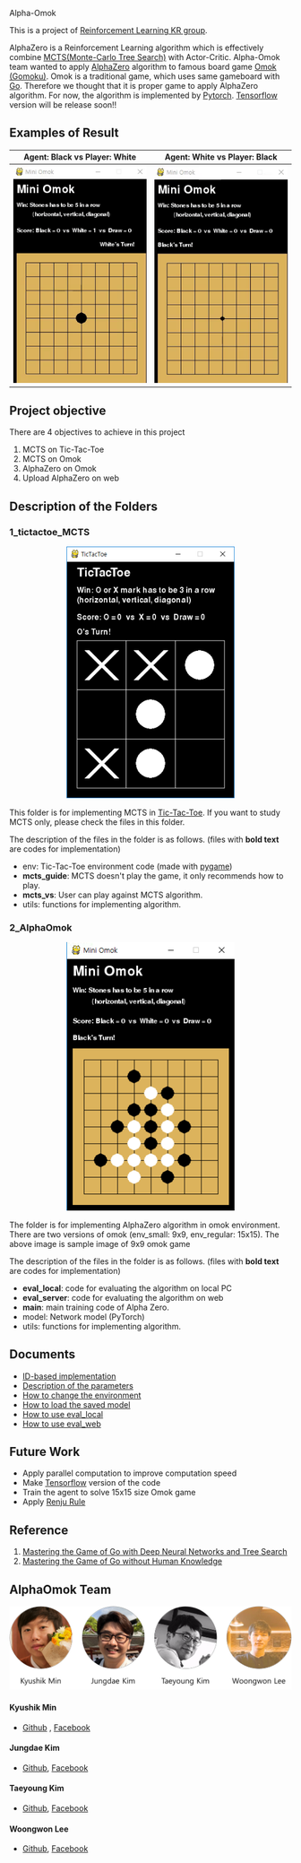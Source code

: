 Alpha-Omok

This is a project of [Reinforcement Learning KR group](https://www.facebook.com/groups/ReinforcementLearningKR/).

AlphaZero is a Reinforcement Learning algorithm which is effectively combine [MCTS(Monte-Carlo Tree Search)](https://en.wikipedia.org/wiki/Monte_Carlo_tree_search) with Actor-Critic. Alpha-Omok team wanted to apply [AlphaZero](https://deepmind.com/blog/alphago-zero-learning-scratch/) algorithm to famous board game [Omok (Gomoku)](https://en.wikipedia.org/wiki/Gomoku). Omok is a traditional game, which uses same gameboard with [Go](https://en.wikipedia.org/wiki/Go_(game)). Therefore we thought that it is proper game to apply AlphaZero algorithm.  For now, the algorithm is implemented by [Pytorch](https://pytorch.org/). [Tensorflow](https://www.tensorflow.org) version will be release soon!! 



## Examples of Result

<center>
    <table>
        <tr>
    		<th><center>Agent: Black vs Player: White</center></th>
    		<th><center>Agent: White vs Player: Black</center></th>
  		</tr>
        <tr>
        	<th><img src="./image/AgentWin1_speed.gif" width="100%" alt="Play Demo (Agent win)" /></th>
			<th><img src="./image/Draw_Speed.gif" width="100%" alt="Play Demo (Agent win)" /></th>
		</tr>
	</table>
</center>




## Project objective

There are 4 objectives to achieve in this project  
1. MCTS on Tic-Tac-Toe
2. MCTS on Omok
3. AlphaZero on Omok
4. Upload AlphaZero on web



## Description of the Folders

### 1_tictactoe_MCTS

<p align= "center">
  <img src="./image/tictactoe.PNG" width="300" alt="TicTacToe Image" />
</p>

 This folder is for implementing MCTS in [Tic-Tac-Toe](https://en.wikipedia.org/wiki/Tic-tac-toe). If you want to study MCTS only, please check the files in this folder. <br>

The description of the files in the folder is as follows. (files with **bold text** are codes for implementation)

- env: Tic-Tac-Toe environment code (made with [pygame](https://www.pygame.org/news))
- **mcts_guide**: MCTS doesn't play the game, it only recommends how to play. 
- **mcts_vs**: User can play against MCTS algorithm. 
- utils: functions for implementing algorithm. 



### 2_AlphaOmok

<p align= "center">
  <img src="./image/mini_omok_game.png" width="300" alt="mini omok Image" />
</p>

  The folder is for implementing AlphaZero algorithm in omok environment. There are two versions of omok (env_small: 9x9, env_regular: 15x15). The above image is sample image of 9x9 omok game <br>

 The description of the files in the folder is as follows. (files with **bold text** are codes for implementation)

- **eval_local**: code for evaluating the algorithm on local PC
- **eval_server**: code for evaluating the algorithm on web
- **main**: main training code of Alpha Zero. 
- model: Network model (PyTorch)
- utils: functions for implementing algorithm. 



## Documents

- [ID-based implementation]()
- [Description of the parameters]()
- [How to change the environment]()
- [How to load the saved model]()
- [How to use eval_local]()
- [How to use eval_web]()



## Future Work

- Apply parallel computation to improve computation speed
- Make [Tensorflow](https://www.tensorflow.org) version of the code
- Train the agent to solve 15x15 size Omok game
- Apply [Renju Rule](https://en.wikipedia.org/wiki/Renju)



## Reference

1. [Mastering the Game of Go with Deep Neural Networks and Tree Search](https://storage.googleapis.com/deepmind-media/alphago/AlphaGoNaturePaper.pdf)
2. [Mastering the Game of Go without Human Knowledge](https://www.nature.com/articles/nature24270)



## AlphaOmok Team

<p align= "center">
  <img src="./image/alphaomok_team.png" width="700" alt="mini omok team" />
</p>



#### Kyushik Min

- [Github](https://github.com/Kyushik) , [Facebook](https://www.facebook.com/kyushik.min)

#### Jungdae Kim

- [Github](https://github.com/kekmodel), [Facebook](https://www.facebook.com/kekmodel)

#### Taeyoung Kim

- [Github](https://github.com/tykimos), [Facebook](https://www.facebook.com/tykimo?fb_dtsg_ag=Ady1EHqKnlcLT-zAFbaUyDBb3rkcn83lfcN0FlNww_4yow%3AAdyPwQKxu7-xgSCkXX8Ui4lfc_2Cj1qYPXKS3-S1TtbIHQ)

#### Woongwon Lee

- [Github](https://github.com/dnddnjs), [Facebook](https://www.facebook.com/dnddnjs?fb_dtsg_ag=Ady1EHqKnlcLT-zAFbaUyDBb3rkcn83lfcN0FlNww_4yow%3AAdyPwQKxu7-xgSCkXX8Ui4lfc_2Cj1qYPXKS3-S1TtbIHQ)

